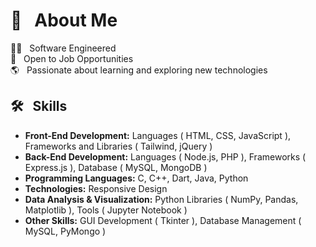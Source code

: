 # 💫 &nbsp; About Me
👨‍💻 &nbsp; Software Engineered  
💼 &nbsp; Open to Job Opportunities  
🌎 &nbsp; Passionate about learning and exploring new technologies  

## 🛠️ &nbsp; Skills
- **Front-End Development:** Languages ( HTML, CSS, JavaScript ), Frameworks and Libraries ( Tailwind, jQuery )
- **Back-End Development:** Languages ( Node.js, PHP ), Frameworks ( Express.js ), Database ( MySQL, MongoDB )
- **Programming Languages:** C, C++, Dart, Java, Python
- **Technologies:** Responsive Design
- **Data Analysis & Visualization:** Python Libraries ( NumPy, Pandas, Matplotlib ), Tools ( Jupyter Notebook )
- **Other Skills:** GUI Development ( Tkinter ), Database Management ( MySQL, PyMongo )
